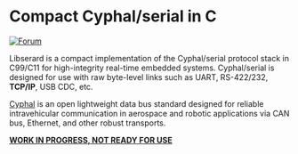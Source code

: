 # Compact Cyphal/serial in C

[![Forum](https://img.shields.io/discourse/users.svg?server=https%3A%2F%2Fforum.opencyphal.org&color=1700b3)](https://forum.opencyphal.org)

Libserard is a compact implementation of the Cyphal/serial protocol stack in C99/C11 for high-integrity real-time
embedded systems.
Cyphal/serial is designed for use with raw byte-level links such as UART, RS-422/232, **TCP/IP**, USB CDC, etc.

[Cyphal](https://opencyphal.org) is an open lightweight data bus standard designed for reliable intravehicular
communication in aerospace and robotic applications via CAN bus, Ethernet, and other robust transports.

[**WORK IN PROGRESS, NOT READY FOR USE**](https://forum.opencyphal.org/t/libserard-a-potential-alternative-to-libcanard-that-implements-uavcan-serial/1213)
